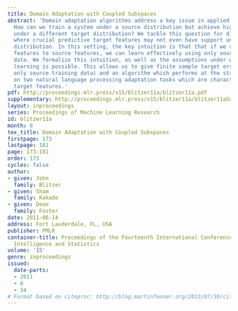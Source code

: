 ```yaml
---
title: Domain Adaptation with Coupled Subspaces
abstract: 'Domain adaptation algorithms address a key issue in applied machine learning:
  How can we train a system under a source distribution but achieve high performance
  under a different target distribution? We tackle this question for divergent distributions
  where crucial predictive target features may not even have support under the source
  distribution. In this setting, the key intuition is that that if we can link target-specific
  features to source features, we can learn effectively using only source labeled
  data. We formalize this intuition, as well as the assumptions under which such coupled
  learning is possible. This allows us to give finite sample target error bounds (using
  only source training data) and an algorithm which performs at the state-of-the-art
  on two natural language processing adaptation tasks which are characterized by novel
  target features.'
pdf: http://proceedings.mlr.press/v15/blitzer11a/blitzer11a.pdf
supplementary: http://proceedings.mlr.press/v15/blitzer11a/blitzer11aSupple.pdf
layout: inproceedings
series: Proceedings of Machine Learning Research
id: blitzer11a
month: 0
tex_title: Domain Adaptation with Coupled Subspaces
firstpage: 173
lastpage: 181
page: 173-181
order: 173
cycles: false
author:
- given: John
  family: Blitzer
- given: Sham
  family: Kakade
- given: Dean
  family: Foster
date: 2011-06-14
address: Fort Lauderdale, FL, USA
publisher: PMLR
container-title: Proceedings of the Fourteenth International Conference on Artificial
  Intelligence and Statistics
volume: '15'
genre: inproceedings
issued:
  date-parts:
  - 2011
  - 6
  - 14
# Format based on citeproc: http://blog.martinfenner.org/2013/07/30/citeproc-yaml-for-bibliographies/
---
```

